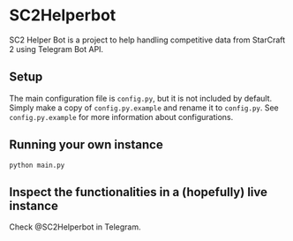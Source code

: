# SC2Helperbot
SC2 Helper Bot is a project to help handling competitive data from StarCraft 2 using Telegram Bot API.


## Setup

The main configuration file is `config.py`, but it is not included by default. Simply make a copy of `config.py.example` and rename it to `config.py`. See `config.py.example` for more information about configurations.


## Running your own instance

 `python main.py`


## Inspect the functionalities in a (hopefully) live instance

Check @SC2Helperbot in Telegram.

